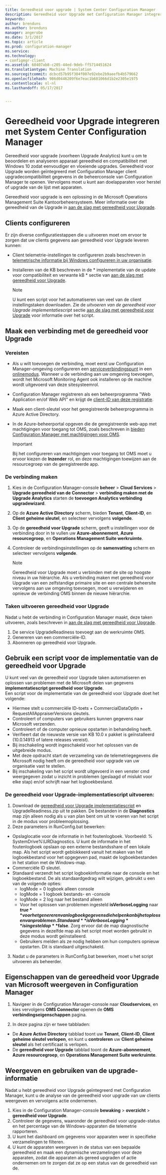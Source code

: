 ```yaml
---
title: Gereedheid voor upgrade | System Center Configuration Manager
description: Gereedheid voor Upgrade met Configuration Manager integreren. Toegang tot upgradecompatibiliteit gegevens in de beheerconsole. Apparaten voor herstel of upgrade.
keywords: 
author: brenduns
ms.author: brenduns
manager: angerobe
ms.date: 3/1/2017
ms.topic: article
ms.prod: configuration-manager
ms.service: 
ms.technology:
- configmgr-client
ms.assetid: 68407ab8-c205-44ed-9deb-ff5714451624
ms.translationtype: Machine Translation
ms.sourcegitcommit: dcbcd57b95f304f007e92ebe2b9aeefb4b579662
ms.openlocfilehash: 986d0446209f6e7eac1b681066d1b2e2305e1975
ms.contentlocale: nl-nl
ms.lasthandoff: 05/17/2017


---
```


# <a name="integrate-upgrade-readiness-with-system-center-configuration-manager"></a>Gereedheid voor Upgrade integreren met System Center Configuration Manager
Gereedheid voor upgrade (voorheen Upgrade Analytics) kunt u om te beoordelen en analyseren apparaat gereedheid en compatibiliteit met Windows 10 zodat eenvoudiger en vloeiende upgrades. Gereedheid voor Upgrade worden geïntegreerd met Configuration Manager client upgradecompatibiliteit gegevens in de beheerconsole van Configuration Manager te openen. Vervolgens moet u kunt aan doelapparaten voor herstel of upgrade van de lijst met apparaten.

Gereedheid voor upgrade is een oplossing in de Microsoft Operations Management Suite Kantoorbeheersysteem. Meer informatie over de gereedheid van de Upgrade in [aan de slag met gereedheid voor Upgrade](https://technet.microsoft.com/itpro/windows/deploy/manage-windows-upgrades-with-upgrade-readiness).

## <a name="configure-clients"></a>Clients configureren

Er zijn diverse configuratiestappen die u uitvoeren moet om ervoor te zorgen dat uw clients gegevens aan gereedheid voor Upgrade leveren kunnen:

-  Client telemetrie-instellingen te configureren zoals beschreven in [telemetrische informatie bij Windows configureren in uw organisatie](https://technet.microsoft.com/itpro/windows/manage/configure-windows-telemetry-in-your-organization).
-  Installeren van de KB beschreven in de * implementatie van de update voor compatibiliteit en verwante kB * sectie van [aan de slag met gereedheid voor Upgrade](https://technet.microsoft.com/itpro/windows/deploy/manage-windows-upgrades-with-upgrade-readiness).

    > [!NOTE]
    > U kunt een script voor het automatiseren van veel van de client instellingstaken downloaden. Zie de *uitvoeren van de gereedheid voor Upgrade implementatiescript* sectie [aan de slag met gereedheid voor Upgrade](https://technet.microsoft.com/itpro/windows/deploy/manage-windows-upgrades-with-upgrade-readiness) voor informatie over het script.

## <a name="create-a-connection-to-upgrade-readiness"></a>Maak een verbinding met de gereedheid voor Upgrade

### <a name="prerequisites"></a>Vereisten

- Als u wilt toevoegen de verbinding, moet eerst uw Configuration Manager-omgeving configureren een [serviceverbindingspunt](/sccm/core/servers/deploy/configure/about-the-service-connection-point) in een [onlinemodus](https://azure.microsoft.com/en-us/documentation/articles/resource-group-create-service-principal-portal/). Wanneer u de verbinding aan uw omgeving toevoegen, wordt het Microsoft Monitoring Agent ook installeren op de machine wordt uitgevoerd van deze sitesysteemrol.
- Configuration Manager registreren als een beheerprogramma "Web Application en/of Web API" en krijgt de [client-ID van deze registratie](https://azure.microsoft.com/documentation/articles/active-directory-integrating-applications/).
- Maak een client-sleutel voor het geregistreerde beheerprogramma in Azure Active Directory.
- In de Azure-beheerportal opgeven die de geregistreerde web-app met machtigingen voor toegang tot OMS, zoals beschreven in [bieden Configuration Manager met machtigingen voor OMS](https://azure.microsoft.com/en-us/documentation/articles/log-analytics-sccm/#provide-configuration-manager-with-permissions-to-oms).

    > [!IMPORTANT]
    > Bij het configureren van machtigingen voor toegang tot OMS moet u ervoor kiezen de **Inzender** rol, en deze machtigingen toewijzen aan de resourcegroep van de geregistreerde app.

### <a name="create-the-connection"></a>De verbinding maken

1.  Kies in de Configuration Manager-console **beheer** > **Cloud Services** > **Upgrade gereedheid van de Connector** > **verbinding maken met de Upgrade Analytics** starten de **toevoegen Analytics verbinding upgradewizard**.
3.  Op de **Azure Active Directory** scherm, bieden **Tenant**, **Client-ID**, en **Client geheime sleutel**, en selecteer vervolgens **volgende**.
4.  Op de **gereedheid voor Upgrade** scherm, geeft u instellingen voor de verbinding door in te vullen uw **Azure-abonnement**, **Azure resourcegroep**, en **Operations Management Suite werkruimte**.
5.  Controleer de verbindingsinstellingen op de **samenvatting** scherm en selecteer vervolgens **volgende**.

    > [!NOTE]
    > Gereedheid voor Upgrade moet u verbinden met de site op hoogste niveau in uw hiërarchie. Als u verbinding maken met gereedheid voor Upgrade van een zelfstandige primaire site en een centrale beheersite vervolgens aan uw omgeving toevoegen, moet u verwijderen en opnieuw de verbinding OMS binnen de nieuwe hiërarchie.

### <a name="complete-upgrade-readiness-tasks"></a>Taken uitvoeren gereedheid voor Upgrade  

Nadat u hebt de verbinding in Configuration Manager maakt, deze taken uitvoeren, zoals beschreven in [aan de slag met gereedheid voor Upgrade](https://technet.microsoft.com/itpro/windows/deploy/manage-windows-upgrades-with-upgrade-readiness).  

1. De service UpgradeReadiness toevoegt aan de werkruimte OMS.  
2. Genereren van een commerciële-ID.  
3. Abonneren op gereedheid voor Upgrade.   

## <a name="use-the-upgrade-readiness-deployment-script"></a>Gebruik een script voor de implementatie van de gereedheid voor Upgrade  

U kunt veel van de gereedheid voor Upgrade taken automatiseren en oplossen van problemen met de Microsoft delen van gegevens **implementatiescript gereedheid voor Upgrade**.  
Een script voor de implementatie van de gereedheid voor Upgrade doet het volgende:  

- Hiermee stelt u commerciële ID-toets + CommercialDataOptIn + RequestAllAppraiserVersions sleutels.  
- Controleert of computers van gebruikers kunnen gegevens naar Microsoft verzenden.  
- Controleert of de computer opnieuw opstarten in behandeling heeft.   
- Verifieert dat de nieuwste versie van KB 10.0 x pakket is geïnstalleerd (10.0.14913 of latere releases vereist).  
- Bij inschakeling wordt ingeschakeld voor het oplossen van de uitgebreide modus.  
- Met deze opdracht start de verzameling van de telemetriegegevens die Microsoft nodig heeft om de gereedheid voor upgrade van uw organisatie vast te stellen.  
- Bij inschakeling van het script wordt uitgevoerd in een venster cmd weergegeven zodat u inzicht in problemen (geslaagd of mislukt voor elke stap) en/of schrijft naar het logboekbestand.  

### <a name="to-run-the-upgrade-readiness-deployment-script"></a>De gereedheid voor Upgrade-implementatiescript uitvoeren:  

1. Download de [gereedheid voor Upgrade implementatiescript](https://go.microsoft.com/fwlink/?LinkID=822966&clcid=0x409) en UpgradeReadiness.zip uit te pakken. De bestanden in de **Diagnostics** map zijn alleen nodig als u van plan bent om uit te voeren van het script in de modus voor probleemoplossing.  
2. Deze parameters in RunConfig.bat bewerken:  
- Opslaglocatie voor de informatie in het foutenlogboek. Voorbeeld: % SystemDrive%\URDiagnostics. U kunt de informatie in het foutenlogboek opslaan op een externe bestandsshare of een lokale map. Als het script wordt geblokkeerd vanuit het maken van het logboekbestand voor het opgegeven pad, maakt de logboekbestanden in het station met de Windows-map.  
- Commerciële ID sleutel.  
- Standaard verzendt het script logboekinformatie naar de console en het logboekbestand. De als standaardgedrag wilt wijzigen, gebruikt u een van de volgende opties:  
    - logMode = 0 logboek alleen console  
    - logMode = 1 logboek bestands- en -console  
    - logMode = 2 log naar het bestand alleen  
    - Voor het oplossen van problemen ingesteld **isVerboseLogging** naar **$true** voor het genereren van logboekgegevens die helpen kan bij het oplossen van problemen. Standaard **isVerboseLogging** is ingesteld op **$false**. Zorg ervoor dat de map diagnostische gegevens in dezelfde map als het script moet worden gebruikt in deze modus wordt geïnstalleerd.  
    - Gebruikers melden als ze nodig hebben om hun computers opnieuw opstarten. Dit is standaard uitgeschakeld.  

3. Nadat u de parameters in RunConfig.bat bewerken, moet u het script uitvoeren als beheerder.  


## <a name="view-microsoft-upgrade-readiness-properties-in-configuration-manager"></a>Eigenschappen van de gereedheid voor Upgrade van Microsoft weergeven in Configuration Manager  

1.  Navigeer in de Configuration Manager-console naar **Cloudservices**, en kies vervolgens **OMS Connector** openen de **OMS verbindingseigenschappen** pagina.  

2.  In deze pagina zijn er twee tabbladen:
  * De **Azure Active Directory** tabblad toont uw **Tenant**, **Client-ID**, **Client geheime sleutel verlopen**, en kunt u **controleren** uw **Client geheime sleutel** als het certificaat is verlopen.
  * De **gereedheid voor Upgrade** tabblad toont de **Azure-abonnement**, **Azure resourcegroep**, en **Operations Management Suite werkruimte**.

## <a name="view-and-use-the-upgrade-information"></a>Weergeven en gebruiken van de upgrade-informatie

Nadat u hebt gereedheid voor Upgrade geïntegreerd met Configuration Manager, kunt u de analyse van de gereedheid voor upgrade van uw clients weergeven en vervolgens actie ondernemen.

1. Kies in de Configuration Manager-console **bewaking** > **overzicht** > **gereedheid voor Upgrade**.
2. Controleer de gegevens, waaronder de gereedheid voor upgrade-status en het percentage van de Windows-apparaten die telemetrie rapporteren.
3. U kunt het dashboard om gegevens voor apparaten weer in specifieke verzamelingen te filteren.
4. U kunt de apparaten weergeven in de status van een bepaalde gereedheid en maak een dynamische verzamelingen voor deze apparaten, zodat die apparaten als gereed upgraden of actie ondernemen om te zorgen dat ze op een status van de gereedheid van de.

